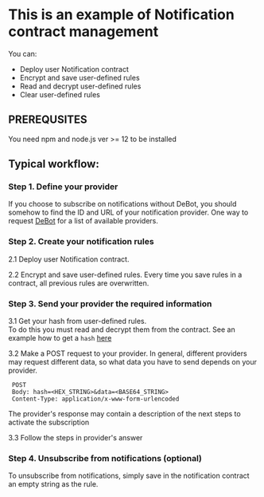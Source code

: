 # This is an example of Notification contract management

You can:
 - Deploy user Notification contract
 - Encrypt and save user-defined rules
 - Read and decrypt user-defined rules
 - Clear user-defined rules


## PREREQUSITES
You need npm and node.js ver >= 12 to be installed

## Typical workflow:

### Step 1. Define your provider
 If you choose to subscribe on notifications without DeBot, you should somehow to find the ID and URL of your notification provider.
 One way to request [DeBot](https://ton-surf-alpha.firebaseapp.com/debot?address=0%3A640cb57d316400dd9df639c1a898f267a71e2fa018ba0132ef01104eb3fa86fd&net=devnet) for a list of available providers.

### Step 2. Create your notification rules
 2.1 Deploy user Notification contract.
 
 2.2 Encrypt and save user-defined rules.
     Every time you save rules in a contract, all previous rules are overwritten.
 

### Step 3. Send your provider the required information
   3.1 Get your hash from user-defined rules.   
   To do this you must read and decrypt them from the contract. See an example how to get a `hash` [here](src/main.js#L102)

   3.2 Make a POST request to your provider.
   In general, different providers may request different data, so what data you have to send depends on your provider.
   
   ```
    POST
    Body: hash=<HEX_STRING>&data=<BASE64_STRING>
    Content-Type: application/x-www-form-urlencoded
   ```
 The provider's response may contain a description of the next steps to activate the subscription

 3.3 Follow the steps in provider's answer
    
### Step 4. Unsubscribe from notifications  (optional) 
To unsubscribe from notifications, simply save in the notification contract an empty string as the rule.
